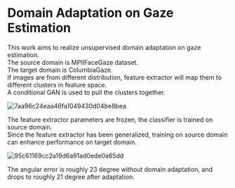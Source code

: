 # Domain Adaptation on Gaze Estimation
This work aims to realize unsupervised domain adaptation on gaze estimation.  
The source domain is MPIIFaceGaze dataset.   
The target domain is ColumbiaGaze.  
If images are from different distribution, feature extractor will map them to different clusters in feature space.   
A conditional GAN is used to pull the clusters together.

![7aa96c24eaa46fa1049430d04be8bea](https://user-images.githubusercontent.com/87518590/173186927-18a22587-8433-4ada-a5a8-3bf96ac8cbb5.png)

The feature extractor parameters are frozen, the classifier is trained on source domain.  
Since the feature extractor has been generalized, training on source domain can enhance performance on target domain.

![95c61169cc2a19d6a91ad0ede0a65dd](https://user-images.githubusercontent.com/87518590/173186910-fa266fa8-fd47-4591-9784-69955d840ee7.png)

The angular error is roughly 23 degree without domain adaptation, and drops to roughly 21 degree after adaptation.
